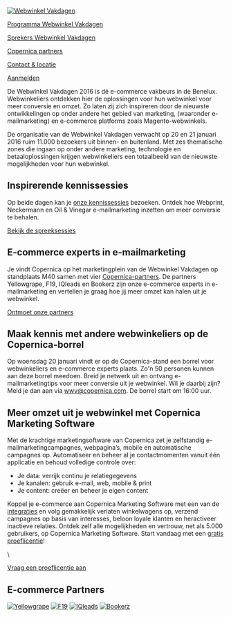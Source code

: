 [![Webwinkel
Vakdagen](EventsNL/copernica-wwv2016.jpg)](https://www.copernica.com/nl/webwinkel-vakdagen/webwinkel-vakdagen-2016)

[Programma Webwinkel
Vakdagen](https://www.copernica.com/nl/webwinkel-vakdagen/programma-webwinkel-vakdagen "Programma Webwinkel Vakdagen")

[Sprekers Webwinkel
Vakdagen](https://www.copernica.com/nl/webwinkel-vakdagen/sprekers-webwinkel-vakdagen "Sprekers Webwinkel Vakdagen")

[Copernica
partners](https://www.copernica.com/nl/webwinkel-vakdagen/copernica-partners "Copernica partners")

[Contact &
locatie](https://www.copernica.com/nl/webwinkel-vakdagen/contact-locatie "Contact & locatie")

[Aanmelden](https://www.webwinkelvakdagen.nl/nl/bezoekers/registratie?exposant=5d59c870-d485-4e72-826b-c5bd4d02193c "Meld je aan voor de Webwinkel Vakdagen!")

De Webwinkel Vakdagen 2016 is dé e-commerce vakbeurs in de Benelux.
Webwinkeliers ontdekken hier de oplossingen voor hun webwinkel voor meer
conversie en omzet. Zo laten zij zich inspireren door de nieuwste
ontwikkelingen op onder andere het gebied van marketing, (waaronder
e-mailmarketing) en e-commerce platforms zoals Magento-webwinkels.

De organisatie van de Webwinkel Vakdagen verwacht op 20 en 21 januari
2016 ruim 11.000 bezoekers uit binnen- en buitenland. Met zes
thematische zones die ingaan op onder andere marketing, technologie en
betaaloplossingen krijgen webwinkeliers een totaalbeeld van de nieuwste
mogelijkheden voor hun webwinkel.

Inspirerende kennissessies
--------------------------

Op beide dagen kan je [onze
kennissessies](https://www.copernica.com/nl/webwinkel-vakdagen/programma-webwinkel-vakdagen "Programma Webwinkel Vakdagen")
bezoeken. Ontdek hoe Webprint, Neckermann en Oil & Vinegar
e-mailmarketing inzetten om meer conversie te behalen.

[Bekijk de
spreeksessies](https://www.copernica.com/nl/webwinkel-vakdagen/sprekers-webwinkel-vakdagen "Spreeksessies Webwinkel Vakdagen")

E-commerce experts in e-mailmarketing
-------------------------------------

Je vindt Copernica op het marketingplein van de Webwinkel Vakdagen op
standplaats M40 samen met vier
[Copernica-partners](https://www.copernica.com/nl/webwinkel-vakdagen/copernica-partners "Partners Webwinkel Vakdagen").
De partners Yellowgrape, F19, IQleads en Bookerz zijn onze e-commerce
experts in e-mailmarketing en vertellen je graag hoe jij meer omzet kan
halen uit je webwinkel.

[Ontmoet onze
partners](https://www.copernica.com/nl/webwinkel-vakdagen/copernica-partners "Partners Webwinkel Vakdagen")

Maak kennis met andere webwinkeliers op de Copernica-borrel
-----------------------------------------------------------

Op woensdag 20 januari vindt er op de Copernica-stand een borrel voor
webwinkeliers en e-commerce experts plaats. Zo'n 50 personen kunnen aan
deze borrel meedoen. Breid je netwerk uit en ontvang e-mailmarketingtips
voor meer conversie uit je webwinkel. Wil je daarbij zijn? Meld je dan
aan via
[wwv@copernica.com](mailto:wwv@copernica.com "wwv@copernica.com"). De
borrel start om 16:00 uur.

Meer omzet uit je webwinkel met Copernica Marketing Software
------------------------------------------------------------

Met de krachtige marketingsoftware van Copernica zet je zelfstandig
e-mailmarketingcampagnes, webpagina’s, mobile en automatische campagnes
op. Automatiseer en beheer al je contactmomenten vanuit één applicatie
en behoud volledige controle over:

-   Je data: verrijk continu je relatiegegevens
-   Je kanalen: gebruik e-mail, web, mobile & print
-   Je content: creëer en beheer je eigen content

Koppel je e-commerce aan Copernica Marketing Software met een van de
[integraties](https://www.copernica.com/nl/ondersteuning/integraties "Integraties")
en volg gemakkelijk verlaten winkelwagens op, verzend campagnes op basis
van interesses, beloon loyale klanten en heractiveer inactieve relaties.
Ontdek zelf alle mogelijkheden en vertrouw, net als 5.000 gebruikers, op
Copernica Marketing Software. Start vandaag met een [gratis
proeflicentie](https://www.copernica.com/nl/copernica-proberen "Probeer Copernica vandaag met een gratis proeflicentie")!

\

[Vraag een proeflicentie
aan](https://www.copernica.com/nl/copernica-proberen "Vraag een proeflicentie aan")

  E-commerce Partners
  ------------------------------------------------------------------------------------------------------------------------------------------------------------------------------------------------------------------------------------------------------------------------------------------------------------------------------------------------------------------------------------------------------------------------------------------------------------------------------------------------------------------------------
  [![Yellowgrape](EventsNL/yellowgrape.jpg)](http://www.yellowgrape.nl?utm_source=copernica&utm_medium=banner&utm_campaign=wwv16 "Yellow Grape") [![F19](EventsNL/logof19.png)](http://www.f19.nl?utm_source=copernica&utm_medium=banner&utm_campaign=wwv16 "F19") [![IQleads](EventsNL/iqleads.jpg)](http://www.iqleads.nl/?utm_source=copernica&utm_medium=banner&utm_campaign=wwv16 "IQleads") [![Bookerz](summit2014/bookerz.png)](http://bookerz.nl/?utm_source=copernica&utm_medium=banner&utm_campaign=wwv16 "Bookerz")


